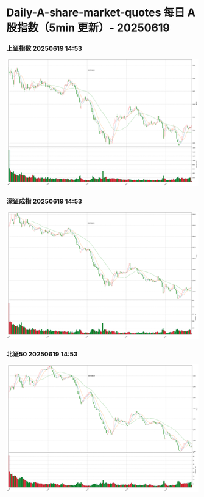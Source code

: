 
# Daily-A-share-market-quotes 每日 A 股指数（5min 更新）- 20250619

### 上证指数 20250619 14:53
![](./fig/2025/6/20250619-sh000001.png)

### 深证成指 20250619 14:53
![](./fig/2025/6/20250619-sz399001.png)

### 北证50 20250619 14:53
![](./fig/2025/6/20250619-bj899050.png)

